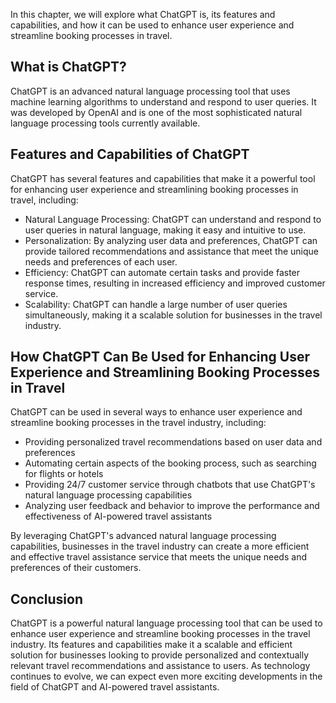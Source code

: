 
In this chapter, we will explore what ChatGPT is, its features and capabilities, and how it can be used to enhance user experience and streamline booking processes in travel.

What is ChatGPT?
----------------

ChatGPT is an advanced natural language processing tool that uses machine learning algorithms to understand and respond to user queries. It was developed by OpenAI and is one of the most sophisticated natural language processing tools currently available.

Features and Capabilities of ChatGPT
------------------------------------

ChatGPT has several features and capabilities that make it a powerful tool for enhancing user experience and streamlining booking processes in travel, including:

* Natural Language Processing: ChatGPT can understand and respond to user queries in natural language, making it easy and intuitive to use.
* Personalization: By analyzing user data and preferences, ChatGPT can provide tailored recommendations and assistance that meet the unique needs and preferences of each user.
* Efficiency: ChatGPT can automate certain tasks and provide faster response times, resulting in increased efficiency and improved customer service.
* Scalability: ChatGPT can handle a large number of user queries simultaneously, making it a scalable solution for businesses in the travel industry.

How ChatGPT Can Be Used for Enhancing User Experience and Streamlining Booking Processes in Travel
--------------------------------------------------------------------------------------------------

ChatGPT can be used in several ways to enhance user experience and streamline booking processes in the travel industry, including:

* Providing personalized travel recommendations based on user data and preferences
* Automating certain aspects of the booking process, such as searching for flights or hotels
* Providing 24/7 customer service through chatbots that use ChatGPT's natural language processing capabilities
* Analyzing user feedback and behavior to improve the performance and effectiveness of AI-powered travel assistants

By leveraging ChatGPT's advanced natural language processing capabilities, businesses in the travel industry can create a more efficient and effective travel assistance service that meets the unique needs and preferences of their customers.

Conclusion
----------

ChatGPT is a powerful natural language processing tool that can be used to enhance user experience and streamline booking processes in the travel industry. Its features and capabilities make it a scalable and efficient solution for businesses looking to provide personalized and contextually relevant travel recommendations and assistance to users. As technology continues to evolve, we can expect even more exciting developments in the field of ChatGPT and AI-powered travel assistants.

